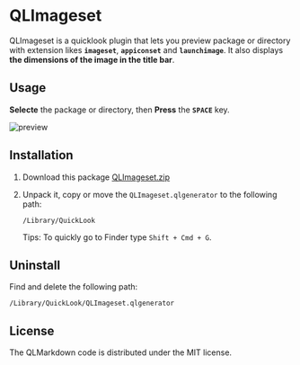 # QLImageset

QLImageset is a quicklook plugin that lets you preview package or directory with extension likes **`imageset`**, **`appiconset`** and **`launchimage`**. It also displays **the dimensions of the image in the title bar**.

## Usage

**Selecte** the package or directory, then **Press** the **`SPACE`** key.

![preview](https://cloud.githubusercontent.com/assets/679824/6651483/1e41b0d8-ca7f-11e4-9d95-6dbc5ed2ca40.gif)

## Installation

1. Download this package [QLImageset.zip](http://qfi.sh/qlimageset/build/QLImageset.tar.gz)

2. Unpack it, copy or move the `QLImageset.qlgenerator` to the following path:

    ```
    /Library/QuickLook
    ```

    Tips: To quickly go to Finder type `Shift + Cmd + G`. 

## Uninstall

Find and delete the following path:

```
/Library/QuickLook/QLImageset.qlgenerator
```

## License

The QLMarkdown code is distributed under the MIT license.